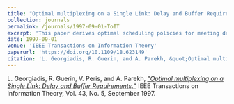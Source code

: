```yaml
---
title: "Optimal multiplexing on a Single Link: Delay and Buffer Requirements"
collection: journals
permalink: /journals/1997-09-01-ToIT
excerpt: 'This paper derives optimal scheduling policies for meeting delay constraints or minimizing buffer requirements at a single link in a packet network'
date: 1997-09-01
venue: 'IEEE Transactions on Information Theory'
paperurl: 'https://doi.org/10.1109/18.623149'
citation: 'L. Georgiadis, R. Guerin, and A. Parekh, &quot;Optimal multiplexing on a Single Link: Delay and Buffer Requirements.&quot; IEEE Transactions on Information Theory, Vol. 43, No. 5, September 1997'  
---
```


L. Georgiadis, R. Guerin, V. Peris, and A. Parekh, ["*Optimal multiplexing on a Single Link: Delay and Buffer Requirements.*"](https://doi.org/10.1109/18.623149) 
IEEE Transactions on Information Theory, Vol. 43, No. 5, September 1997.